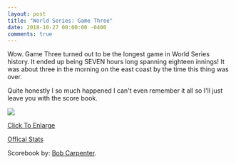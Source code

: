 ```yaml
---
layout: post
title: "World Series: Game Three"
date: 2018-10-27 00:00:00 -0400
comments: true
---
```


Wow. Game Three turned out to be the longest game in World Series history. It ended up being SEVEN hours long spanning eighteen innings! It was about three in the morning on the east coast by the time this thing was over. 

Quite honestly I so much happened I can't even remember it all so I'll just leave you with the score book.

<img src="{{ site.url }}/{% link img/2018ws-gm-three.jpg %}">

<a href="{{ site.url }}/{% link img/2018ws-gm-three.jpg %}" target="_blank">Click To Enlarge</a>

<a href="https://www.baseball-reference.com/boxes/LAN/LAN201810260.shtml" target="_blank">Offical Stats</a>

Scorebook by: [Bob Carpenter](https://www.bcscorebook.com/).